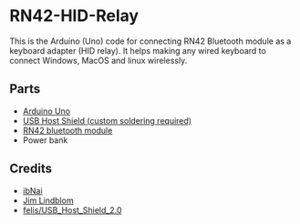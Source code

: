 # RN42-HID-Relay
This is the Arduino (Uno) code for connecting RN42 Bluetooth module as a keyboard adapter (HID relay). It helps making any wired keyboard to connect Windows, MacOS and linux wirelessly.
## Parts
- [Arduino Uno](https://www.sparkfun.com/products/15123)
- [USB Host Shield (custom soldering required)](https://www.amazon.ca/Hidream%C2%AEUSB-Shield-Google-Android-Duemilanove/dp/B074HX4F1F/ref=sr_1_6?dchild=1&keywords=usb+host+shield&qid=1600885689&sr=8-6)
- [RN42 bluetooth module](https://www.sparkfun.com/products/12577)
- Power bank
## Credits
- [ibNai](https://github.com/ibNai/)
- [Jim Lindblom](https://learn.sparkfun.com/tutorials/using-the-bluesmirf/example-code-using-command-mode)
- [felis/USB_Host_Shield_2.0](https://github.com/felis/USB_Host_Shield_2.0)

